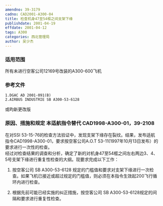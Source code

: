```yaml
---
amendno: 39-3179  
cadno: CAD2001-A300-04  
title: 检查机身47至54框之间支架下缘  
publishdate: 2001-04-19  
effdate: 2001-04-12  
tags: A300  
categories: 西北管理局  
author: 吴少杰  
---
```

  
### 适用范围  
所有未进行空客公司12169号改装的A300-600飞机  
  
<!--more-->  
### 参考文件  
    1.DGAC AD 2001-091(B)  
    2.AIRBUS INDUSTRIE SB A300-53-6128  
或昀新更改版  
  
### 原因、措施和规定 本适航指令替代 CAD1998-A300-01，39-2108  
在对SSI 53-15-76的检查方法验证中，发现支架下缘存在裂纹。结果，发布适航指令CAD1998-A300-01，要求按空客公司A.O.T 53-11(1997年10月13日发布）的要求进行一次性的检查。  
    经过对检查结果的调查和分析，确定了新的对机身47至54框之间左右两边3、4、5号支架下缘进行重复性检查的大纲。现要求完成以下工作：  
1. 按空客公司 SB A300-53-6128 规定的门槛值和要求对支架下缘进行一次检查。如果飞机已接近或超过规定的门槛值，则必须在本指令生效起200飞行循环内进行检查。  
  
2. 根据先前可能已经实施的纠正措施，按空客公司 SB A300-53-6128规定的间隔和要求进行重复性检查。  
